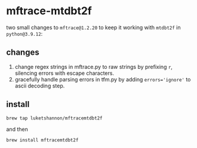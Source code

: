 # mftrace-mtdbt2f
two small changes to `mftrace@1.2.20` to keep it working with `mtdbt2f` in `python@3.9.12`:

## changes
1. change regex strings in mftrace.py to raw strings by prefixing `r`, silencing errors with escape characters.
2. gracefully handle parsing errors in tfm.py by adding `errors='ignore'` to ascii decoding step.


## install
```
brew tap luketshannon/mftracemtdbt2f
```
and then
```
brew install mftracemtdbt2f
```